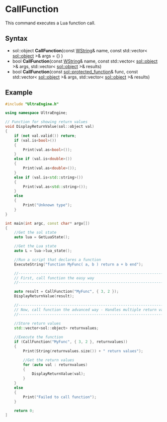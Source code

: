 # CallFunction

This command executes a Lua function call.
 
## Syntax

- sol::object **CallFunction**(const [WString](WString.md)& name, const std::vector< [sol::object](https://sol2.readthedocs.io/en/latest/api/object.html) \>& args = {} )
- bool **CallFunction**(const [WString](WString.md)& name, const std::vector< [sol::object](https://sol2.readthedocs.io/en/latest/api/object.html) \>& args, std::vector< [sol::object](https://sol2.readthedocs.io/en/latest/api/object.html) \>& results)
- bool **CallFunction**(const [sol::protected_function](https://sol2.readthedocs.io/en/latest/api/protected_function.html)& func, const std::vector< [sol::object](https://sol2.readthedocs.io/en/latest/api/object.html) \>& args, std::vector< [sol::object](https://sol2.readthedocs.io/en/latest/api/object.html) \>& results)

## Example

```c++
#include "UltraEngine.h"

using namespace UltraEngine;

// Function for showing return values
void DisplayReturnValue(sol::object val)
{
    if (not val.valid()) return;
    if (val.is<bool>())
    {
        Print(val.as<bool>());
    }
    else if (val.is<double>())
    {
        Print(val.as<double>());
    }
    else if (val.is<std::string>())
    {
        Print(val.as<std::string>());
    }
    else
    {
        Print("Unknown type");
    }
}

int main(int argc, const char* argv[])
{
    //Get the sol state
    auto lua = GetLuaState();

    //Get the Lua state
    auto L = lua->lua_state();

    //Run a script that declares a function
    ExecuteString("function MyFunc( a, b ) return a + b end");

    //-------------------------------------------------------------------------------------------
    // First, call function the easy way
    //-------------------------------------------------------------------------------------------

    auto result = CallFunction("MyFunc", { 3, 2 });
    DisplayReturnValue(result);

    //-------------------------------------------------------------------------------------------
    // Now, call function the advanced way - Handles multiple return values and function errors
    //-------------------------------------------------------------------------------------------

    //Store return values
    std::vector<sol::object> returnvalues;
    
    //Execute the function
    if (CallFunction("MyFunc", { 3, 2 }, returnvalues))
    {
        Print(String(returnvalues.size()) + " return values");

        //Get the return values
        for (auto val : returnvalues)
        {
            DisplayReturnValue(val);
        }
    }
    else
    {
        Print("Failed to call function");
    }

    return 0;
]
```
